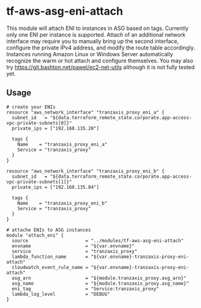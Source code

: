 # tf-aws-asg-eni-attach

This module will attach ENI to instances in ASG based on tags. 
Currently only one ENI per instance is supported.
Attach of an additional network interface may require you to manually bring up the second interface, configure the private IPv4 address, and modify the route table accordingly. Instances running Amazon Linux or Windows Server automatically recognize the warm or hot attach and configure themselves. You may also try https://git.bashton.net/pawel/ec2-net-utils although it is not fully tested yet.


## Usage

```
# create your ENIs
resource "aws_network_interface" "tranzaxis_proxy_eni_a" {
  subnet_id   = "${data.terraform_remote_state.corporate.app-access-vpc-private-subnets[0]}"
  private_ips = ["192.168.135.20"]

  tags {
    Name    = "tranzaxis_proxy_eni_a"
    Service = "tranzaxis_proxy"
  }
}

resource "aws_network_interface" "tranzaxis_proxy_eni_b" {
  subnet_id   = "${data.terraform_remote_state.corporate.app-access-vpc-private-subnets[1]}"
  private_ips = ["192.168.135.84"]

  tags {
    Name    = "tranzaxis_proxy_eni_b"
    Service = "tranzaxis_proxy"
  }
}

# attache ENIs to ASG instances
module "attach_eni" {
  source                     = "../modules/tf-aws-asg-eni-attach"
  envname                    = "${var.envname}"
  service                    = "tranzaxis_proxy"
  lambda_function_name       = "${var.envname}-tranzaxis-proxy-eni-attach"
  cloudwatch_event_rule_name = "${var.envname}-tranzaxis-proxy-eni-attach"
  asg_arn                    = "${module.tranzaxis_proxy.asg_arn}"
  asg_name                   = "${module.tranzaxis_proxy.asg_name}"
  eni_tag                    = "Service:tranzaxis_proxy"
  lambda_log_level           = "DEBUG"
}
```